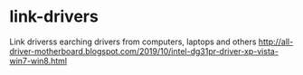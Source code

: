 # link-drivers
Link driverss earching drivers from computers, laptops and others
http://all-driver-motherboard.blogspot.com/2019/10/intel-dg31pr-driver-xp-vista-win7-win8.html
